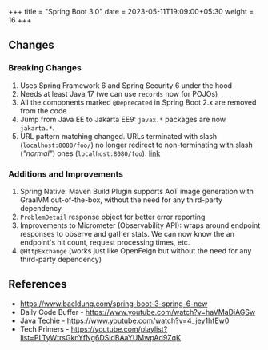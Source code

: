 +++
title = "Spring Boot 3.0"
date = 2023-05-11T19:09:00+05:30
weight = 16
+++

## Changes

### Breaking Changes
1. Uses Spring Framework 6 and Spring Security 6 under the hood
2. Needs at least Java 17 (we can use `records` now for POJOs)
3. All the components marked `@Deprecated` in Spring Boot 2.x are removed from the code
4. Jump from Java EE to Jakarta EE9: `javax.*` packages are now `jakarta.*`.
5. URL pattern matching changed. URLs terminated with slash (`localhost:8080/foo/`) no longer redirect to non-terminating with slash (_"normal"_) ones (`localhost:8080/foo`). [link](/spring-boot/rest/#slash-terminated-urls-in-spring-boot-30)

### Additions and Improvements
1. Spring Native: Maven Build Plugin supports AoT image generation with GraalVM out-of-the-box, without the need for any third-party dependency
2. `ProblemDetail` response object for better error reporting
3. Improvements to Micrometer (Observability API): wraps around endpoint responses to observe and gather stats. We can now know the an endpoint's hit count, request processing times, etc. 
4. `@HttpExchange` (works just like OpenFeign but without the need for any third-party dependency)

## References
- https://www.baeldung.com/spring-boot-3-spring-6-new
- Daily Code Buffer - https://www.youtube.com/watch?v=haVMaDiAGSw
- Java Techie - https://www.youtube.com/watch?v=4_jey1hfEw0
- Tech Primers - https://youtube.com/playlist?list=PLTyWtrsGknYfNg6DSidBAaYUMwpAd9ZqK